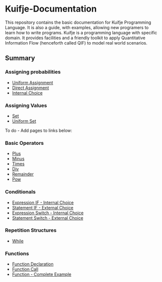 # Kuifje-Documentation

This repository contains the basic documentation for Kuifje Programming Language. It is also a guide,
with examples, allowing new programers to learn how to write programs.
Kuifje is a programming language with specific domain. It provides facilities and a friendly toolkit to
apply Quantitative Information Flow (henceforth called QIF) to model real world scenarios.

## Summary

### Assigning probabilities

- [Uniform Assignment](https://github.com/gleisonsdm/Kuifje-Documentation/blob/main/Chapter%2001/Uniform%20Assingment.md)
- [Direct Assignment](https://github.com/gleisonsdm/Kuifje-Documentation/blob/main/Chapter%2001/Direct%20Assignment.md)
- [Internal Choice](https://github.com/gleisonsdm/Kuifje-Documentation/blob/main/Chapter%2001/Internal%20Choice.md)

### Assigning Values
- [Set](https://github.com/gleisonsdm/Kuifje-Documentation/blob/main/Chapter%2002/Set.md)
- [Uniform Set](https://github.com/gleisonsdm/Kuifje-Documentation/blob/main/Chapter%2002/Uniform%20Set.md)

To do - Add pages to links below:
### Basic Operators
- [Plus](https://github.com/gleisonsdm/Kuifje-Documentation/blob/main/Chapter%2003/Plus.md)
- [Minus](https://github.com/gleisonsdm/Kuifje-Documentation/blob/main/Chapter%2003/Minus.md)
- [Times](https://github.com/gleisonsdm/Kuifje-Documentation/blob/main/Chapter%2003/Times.md)
- [Div](https://github.com/gleisonsdm/Kuifje-Documentation/blob/main/Chapter%2003/Div.md)
- [Remainder](https://github.com/gleisonsdm/Kuifje-Documentation/blob/main/Chapter%2003/Remainder.md)
- [Pow](https://github.com/gleisonsdm/Kuifje-Documentation/blob/main/Chapter%2003/Pow.md)

### Conditionals
- [Expression IF - Internal Choice](https://github.com/gleisonsdm/Kuifje-Documentation/blob/main/Chapter%2004/Expression%20IF.md)
- [Statement IF - External Choice](https://github.com/gleisonsdm/Kuifje-Documentation/blob/main/Chapter%2004/Statement%20IF.md)
- [Expression Switch - Internal Choice](https://github.com/gleisonsdm/Kuifje-Documentation/blob/main/Chapter%2004/Expression%20Switch.md)
- [Statement Switch - External Choice]()

### Repetition Structures
- [While]()

### Functions
- [Function Declaration]()
- [Function Call]()
- [Function - Complete Example]()
